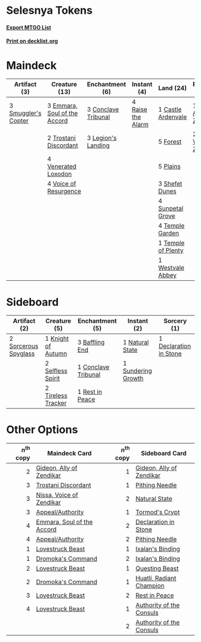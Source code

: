# Selesnya Tokens

#### [Export MTGO List](../collection/Selesnya%20Tokens/Selesnya%20Tokens.txt)
#### [Print on decklist.org](http://decklist.org/?deckmain=2%09Appeal/Authority%0A1%09Castle%20Ardenvale%0A3%09Conclave%20Tribunal%0A1%09Declaration%20in%20Stone%0A3%09Emmara,%20Soul%20of%20the%20Accord%0A5%09Forest%0A1%09Gideon,%20Ally%20of%20Zendikar%0A3%09Legion's%20Landing%0A2%09Nissa,%20Voice%20of%20Zendikar%0A5%09Plains%0A4%09Raise%20the%20Alarm%0A4%09Saproling%20Migration%0A3%09Shefet%20Dunes%0A3%09Smuggler's%20Copter%0A4%09Sunpetal%20Grove%0A4%09Temple%20Garden%0A1%09Temple%20of%20Plenty%0A2%09Trostani%20Discordant%0A4%09Venerated%20Loxodon%0A4%09Voice%20of%20Resurgence%0A1%09Westvale%20Abbey&deckside=3%09Baffling%20End%0A1%09Conclave%20Tribunal%0A1%09Declaration%20in%20Stone%0A1%09Knight%20of%20Autumn%0A1%09Natural%20State%0A1%09Rest%20in%20Peace%0A2%09Selfless%20Spirit%0A2%09Sorcerous%20Spyglass%0A1%09Sundering%20Growth%0A2%09Tireless%20Tracker)
# Maindeck

|                                         Artifact (3)                                         |                                             Creature (13)                                             |                                       Enchantment (6)                                        |                                        Instant (4)                                         |                                          Land (24)                                          |                                          Planeswalker (3)                                           |                                           Sorcery (7)                                           |
|----------------------------------------------------------------------------------------------|-------------------------------------------------------------------------------------------------------|----------------------------------------------------------------------------------------------|--------------------------------------------------------------------------------------------|---------------------------------------------------------------------------------------------|-----------------------------------------------------------------------------------------------------|-------------------------------------------------------------------------------------------------|
|3 [Smuggler's Copter](http://gatherer.wizards.com/Pages/Card/Details.aspx?multiverseid=417808)|3 [Emmara, Soul of the Accord](http://gatherer.wizards.com/Pages/Card/Details.aspx?multiverseid=452918)|3 [Conclave Tribunal](http://gatherer.wizards.com/Pages/Card/Details.aspx?multiverseid=452756)|4 [Raise the Alarm](http://gatherer.wizards.com/Pages/Card/Details.aspx?multiverseid=416853)|1 [Castle Ardenvale](http://gatherer.wizards.com/Pages/Card/Details.aspx?multiverseid=473200)|1 [Gideon, Ally of Zendikar](http://gatherer.wizards.com/Pages/Card/Details.aspx?multiverseid=401897)|2 [Appeal/Authority](http://gatherer.wizards.com/Pages/Card/Details.aspx?multiverseid=430841)    |
|                                                                                              |2 [Trostani Discordant](http://gatherer.wizards.com/Pages/Card/Details.aspx?multiverseid=452958)       |3 [Legion's Landing](http://gatherer.wizards.com/Pages/Card/Details.aspx?multiverseid=435173) |                                                                                            |5 [Forest](http://gatherer.wizards.com/Pages/Card/Details.aspx?multiverseid=439860)          |2 [Nissa, Voice of Zendikar](http://gatherer.wizards.com/Pages/Card/Details.aspx?multiverseid=417424)|1 [Declaration in Stone](http://gatherer.wizards.com/Pages/Card/Details.aspx?multiverseid=409750)|
|                                                                                              |4 [Venerated Loxodon](http://gatherer.wizards.com/Pages/Card/Details.aspx?multiverseid=452780)         |                                                                                              |                                                                                            |5 [Plains](http://gatherer.wizards.com/Pages/Card/Details.aspx?multiverseid=439856)          |                                                                                                     |4 [Saproling Migration](http://gatherer.wizards.com/Pages/Card/Details.aspx?multiverseid=443066) |
|                                                                                              |4 [Voice of Resurgence](http://gatherer.wizards.com/Pages/Card/Details.aspx?multiverseid=368951)       |                                                                                              |                                                                                            |3 [Shefet Dunes](http://gatherer.wizards.com/Pages/Card/Details.aspx?multiverseid=430872)    |                                                                                                     |                                                                                                 |
|                                                                                              |                                                                                                       |                                                                                              |                                                                                            |4 [Sunpetal Grove](http://gatherer.wizards.com/Pages/Card/Details.aspx?multiverseid=420946)  |                                                                                                     |                                                                                                 |
|                                                                                              |                                                                                                       |                                                                                              |                                                                                            |4 [Temple Garden](http://gatherer.wizards.com/Pages/Card/Details.aspx?multiverseid=405112)   |                                                                                                     |                                                                                                 |
|                                                                                              |                                                                                                       |                                                                                              |                                                                                            |1 [Temple of Plenty](http://gatherer.wizards.com/Pages/Card/Details.aspx?multiverseid=378537)|                                                                                                     |                                                                                                 |
|                                                                                              |                                                                                                       |                                                                                              |                                                                                            |1 [Westvale Abbey](http://gatherer.wizards.com/Pages/Card/Details.aspx?multiverseid=410049)  |                                                                                                     |                                                                                                 |


# Sideboard

|                                         Artifact (2)                                          |                                        Creature (5)                                         |                                       Enchantment (5)                                        |                                         Instant (2)                                         |                                           Sorcery (1)                                           |
|-----------------------------------------------------------------------------------------------|---------------------------------------------------------------------------------------------|----------------------------------------------------------------------------------------------|---------------------------------------------------------------------------------------------|-------------------------------------------------------------------------------------------------|
|2 [Sorcerous Spyglass](http://gatherer.wizards.com/Pages/Card/Details.aspx?multiverseid=435407)|1 [Knight of Autumn](http://gatherer.wizards.com/Pages/Card/Details.aspx?multiverseid=452933)|3 [Baffling End](http://gatherer.wizards.com/Pages/Card/Details.aspx?multiverseid=439658)     |1 [Natural State](http://gatherer.wizards.com/Pages/Card/Details.aspx?multiverseid=407646)   |1 [Declaration in Stone](http://gatherer.wizards.com/Pages/Card/Details.aspx?multiverseid=409750)|
|                                                                                               |2 [Selfless Spirit](http://gatherer.wizards.com/Pages/Card/Details.aspx?multiverseid=414332) |1 [Conclave Tribunal](http://gatherer.wizards.com/Pages/Card/Details.aspx?multiverseid=452756)|1 [Sundering Growth](http://gatherer.wizards.com/Pages/Card/Details.aspx?multiverseid=456378)|                                                                                                 |
|                                                                                               |2 [Tireless Tracker](http://gatherer.wizards.com/Pages/Card/Details.aspx?multiverseid=409997)|1 [Rest in Peace](http://gatherer.wizards.com/Pages/Card/Details.aspx?multiverseid=442021)    |                                                                                             |                                                                                                 |


# Other Options

|*n*<sup>th</sup> copy|                                            Maindeck Card                                            |*n*<sup>th</sup> copy|                                          Sideboard Card                                           |
|--------------------:|-----------------------------------------------------------------------------------------------------|--------------------:|---------------------------------------------------------------------------------------------------|
|                    2|[Gideon, Ally of Zendikar](http://gatherer.wizards.com/Pages/Card/Details.aspx?multiverseid=401897)  |                    1|[Gideon, Ally of Zendikar](http://gatherer.wizards.com/Pages/Card/Details.aspx?multiverseid=401897)|
|                    3|[Trostani Discordant](http://gatherer.wizards.com/Pages/Card/Details.aspx?multiverseid=452958)       |                    1|[Pithing Needle](http://gatherer.wizards.com/Pages/Card/Details.aspx?multiverseid=129526)          |
|                    3|[Nissa, Voice of Zendikar](http://gatherer.wizards.com/Pages/Card/Details.aspx?multiverseid=417424)  |                    2|[Natural State](http://gatherer.wizards.com/Pages/Card/Details.aspx?multiverseid=407646)           |
|                    3|[Appeal/Authority](http://gatherer.wizards.com/Pages/Card/Details.aspx?multiverseid=430841)          |                    1|[Tormod's Crypt](http://gatherer.wizards.com/Pages/Card/Details.aspx?multiverseid=389723)          |
|                    4|[Emmara, Soul of the Accord](http://gatherer.wizards.com/Pages/Card/Details.aspx?multiverseid=452918)|                    2|[Declaration in Stone](http://gatherer.wizards.com/Pages/Card/Details.aspx?multiverseid=409750)    |
|                    4|[Appeal/Authority](http://gatherer.wizards.com/Pages/Card/Details.aspx?multiverseid=430841)          |                    2|[Pithing Needle](http://gatherer.wizards.com/Pages/Card/Details.aspx?multiverseid=129526)          |
|                    1|[Lovestruck Beast](http://gatherer.wizards.com/Pages/Card/Details.aspx?multiverseid=473127)          |                    1|[Ixalan's Binding](http://gatherer.wizards.com/Pages/Card/Details.aspx?multiverseid=435168)        |
|                    1|[Dromoka's Command](http://gatherer.wizards.com/Pages/Card/Details.aspx?multiverseid=394558)         |                    2|[Ixalan's Binding](http://gatherer.wizards.com/Pages/Card/Details.aspx?multiverseid=435168)        |
|                    2|[Lovestruck Beast](http://gatherer.wizards.com/Pages/Card/Details.aspx?multiverseid=473127)          |                    1|[Questing Beast](http://gatherer.wizards.com/Pages/Card/Details.aspx?multiverseid=473133)          |
|                    2|[Dromoka's Command](http://gatherer.wizards.com/Pages/Card/Details.aspx?multiverseid=394558)         |                    1|[Huatli, Radiant Champion](http://gatherer.wizards.com/Pages/Card/Details.aspx?multiverseid=439817)|
|                    3|[Lovestruck Beast](http://gatherer.wizards.com/Pages/Card/Details.aspx?multiverseid=473127)          |                    2|[Rest in Peace](http://gatherer.wizards.com/Pages/Card/Details.aspx?multiverseid=442021)           |
|                    4|[Lovestruck Beast](http://gatherer.wizards.com/Pages/Card/Details.aspx?multiverseid=473127)          |                    1|[Authority of the Consuls](http://gatherer.wizards.com/Pages/Card/Details.aspx?multiverseid=417578)|
|                     |                                                                                                     |                    2|[Authority of the Consuls](http://gatherer.wizards.com/Pages/Card/Details.aspx?multiverseid=417578)|

